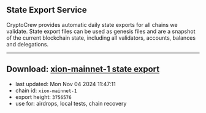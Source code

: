 ## State Export Service
CryptoCrew provides automatic daily state exports for all chains we validate. State export files can be used as genesis files and are a snapshot of the current blockchain state, including all validators, accounts, balances and delegations.

---
**Download: [xion-mainnet-1 state export](https://dl-eu2.ccvalidators.com/SERVICE/xion/xion-mainnet-1_export_3756576.json)**
---

- last updated: Mon Nov 04 2024 11:47:11
- chain id: `xion-mainnet-1`
- export height: `3756576`
- use for: airdrops, local tests, chain recovery
